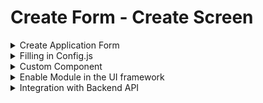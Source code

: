 # Create Form - Create Screen

<details>

<summary>Create Application Form</summary>

1. Create a form where users can enter all required information and submit the form.
2. Update the Index.js file with routes

<!---->

3. `Index.js` will import the **FormcomposerV2**. Inside this add the heading, label, and form components. The configuration file that will contain the actual form schema is mapped in the section below. The config file needs to be imported in the create screen.

```
import { newConfig } from "../../configs/IndividualCreateConfig";
const configs = newConfig?newConfig:newConfig;
```

Example of a Create Screen is given below. Create a page IndividualCreate.js under the following path:

```
/micro-ui-internals/packages/modules/sample/src/pages/employee/IndividualCreate.js
```

```
import React, { useState } from "react";
import { useTranslation } from "react-i18next";
import { useHistory } from "react-router-dom";
import { FormComposerV2 } from "@egovernments/digit-ui-react-components";
import useCustomAPIMutationHook from "../../hooks/useCustomAPIMutationHook";
import { newConfig } from "../../configs/IndividualCreateConfig";

const IndividualCreate = () => {
  const [toastMessage, setToastMessage] = useState("");
  const tenantId = Digit.ULBService.getCurrentTenantId();
  const { t } = useTranslation();
  const history = useHistory();
  const [gender, setGender] = useState("");
  const reqCreate = {
    url: `/individual/v1/_create`,
    params: {},
    body: {},
    config: {
      enable: false,
    },
  };

  const mutation = useCustomAPIMutationHook(reqCreate);

  const handleGenderChange = (e) => {
    setGender(e.target.value);
  };

  return (
    <div>
      <h1> Create Individual</h1>
      <FormComposerV2
        label={t("Submit")}
        config={newConfig.map((config) => {
          return {
            ...config,


          };
        })}
        defaultValues={{}}
        onSubmit={(data,) => onSubmit(data, )}
        fieldStyle={{ marginRight: 0 }}

      />
        {/* Toast Component */}
        {toastMessage && (
        <div style={{ backgroundColor: "lightblue", padding: "10px", borderRadius: "5px", marginTop: "10px" }}>
          <div>{toastMessage}</div>
        </div>
      )}
    </div>
  );
}

export default IndividualCreate;
```

Reference for the create screen:\
[IndividualCreate.js](https://github.com/egovernments/DIGIT-Frontend/blob/sample/micro-ui/web/micro-ui-internals/packages/modules/sample/src/pages/employee/IndividualCreate.js)

</details>

<details>

<summary>Filling in Config.js</summary>

Create a file called IndividualCreateConfig.js under the following path:

```
/micro-ui-internals/packages/modules/sample/src/configs/IndividualCreateConfig.js
```

This file defines the form meta-data and structure. The form heading goes into the "head" field. Components inside the form go into the body field.

This config file is being imported in the Create screen

```
 export const newConfig = [
    {
   head: "Create Individual",   
    body: [
        {
          inline: true,
          label: "Applicant Name",
          isMandatory: false,
          key: "applicantname",
          type: "text",
          disable: false,
          populators: { name: "applicantname", error: "Required", validation: { pattern: /^[A-Za-z]+$/i } },
        },
        {
          inline: true,
          label: "date of birth",
          isMandatory: false,
          key: "dob",
          type: "date",
          disable: false,
          populators: { name: "dob", error: "Required"},
        },


        {
          isMandatory: true,
          key: "genders",
          type: "dropdown",
          label: "Enter Gender",
          disable: false,
          populators: {
            name: "genders",
            optionsKey: "name",
            error: "required ",
            mdmsConfig: {
              masterName: "GenderType",
              moduleName: "common-masters",
              localePrefix: "COMMON_GENDER",
            },
          },
        },

        {
          label: "Phone number",
          isMandatory: true,
          key: "phno",
          type: "number",
          disable: false,
          populators: { name: "phno", error: "Required", validation: { min: 0, max: 9999999999 } },
        },
      ],
    },

```



Example for the config file is as given below:

[IndividualCreate-Config.js](https://github.com/egovernments/DIGIT-Frontend/blob/sample/micro-ui/web/micro-ui-internals/packages/modules/sample/src/configs/IndividualCreateConfig.js)

</details>

<details>

<summary>Custom Component</summary>

* If we want, we can create custom components in our application. These components are designed specifically to address our unique requirements.

<!---->

* First, we need to create a custom component with the features or specifications you need.\
  This Panel component is used for displaying responsive messages, similar to informational cards, allowing users to display text dynamically.\
  Create **Panel.js** file under the following path:

```
micro-ui-internals/packages/modules/sample/src/components/Panel.js
```

* You can refer to the code for the panel in the link provided below.

[Panel.js](https://github.com/egovernments/DIGIT-UI-LIBRARIES/blob/develop/react/ui-components/src/atoms/Panels.js)

* Import the custom component in the Module.js file.

```
import Panel from "./components/Panel.js";
```

* Add that custom component in Module.js file

```
const componentsToRegister = {
  SampleModule,
  SampleCard,
  Panel
};
```

* To include the **Panel** Component in your configuration file, you need to specify the **component name** and **type** as "component". Here's how you can do it:

```
{
  "label": "Panel Name",
  "type": "component",
  "isMandatory": false,
  "key": "panel",
  "component": "Panel",
  "customProps": {
    "module": "HCM"
  },
    "populators": {
      "name": "panel",
      "error": "sample error message for panel"
    },
    "validation": {
      "min": 1,   
      "max": 10 
    }
}

```



</details>

<details>

<summary>Enable Module in the UI framework</summary>

* Click on [http://localhost:3000/digit-ui/employee](http://localhost:3000/digit-ui/employee) to see the UI.

<!---->

* You can access the create form screen by navigating to the URL  given below.&#x20;

```
/sample/create-individual
```

* You can see a screen similar to the image below, displaying the create form.

<img src="../../../../.gitbook/assets/image (5).png" alt="" data-size="original">





</details>

<details>

<summary>Integration with Backend API</summary>

We have done with the UI part for the Employee module. Now, we will see how to integrate it with the backend API.\


**Hooks**\
We will use  hooks in our code to pass the data to the backend. Custom hook which can make Api call and format response. \
Refer the link:\
[Common Hooks](https://app.gitbook.com/o/-MEQmzNGXk5ajuZujG7E/s/egsIWleSdyH9rMLJ8ShI/\~/changes/95/guides/developer-guide/ui-developer-guide/create-a-new-ui-module-package/common-hooks)

We have setup the backend service, and now we will use the hooks or service to send the data to the backend after submitting the form.

This On Submit function should be added in the Create screen.

```
    const onSubmit = async(data) => {
    console.log(data, "data");
    setToastMessage("Form submitted successfully!");
    await mutation.mutate(
      {
        url: `/individual/v1/_create`,
        params: { tenantId: "pg.citya" },
        body: {
          Individual: {
            tenantId: "pg.citya",
            name: {
              givenName: data.applicantname,
            },
            dateOfBirth: null,
            gender: data.genders.code,
            mobileNumber: data.phno,
            address: [
              {
                tenantId: "pg.citya",
                pincode: data.pincode,
                city: data.city,
                street: data.street,
                doorNo: data.doorno,
                "locality":
                {
                  "code" : data.locality.code,
                },
                landmark: data.landmark,
                "type": "PERMANENT"
              },
            ],
            identifiers: null,
            skills: [
                {
                    "type": "DRIVING",
                    "level": "UNSKILLED"
                }
            ],
            "photograph": null,
            additionalFields: {
                "fields": [
                    {
                        "key": "EMPLOYER",
                        "value": "ULB"
                    }
                ]
            },
            isSystemUser: null,
            userDetails: {
                "username": "8821243212",
                "tenantId": "pg.citya",
                "roles": [
                    {
                        "code": "SANITATION_WORKER",
                        "tenantId": "pg.citya"
                    }
                ],
                "type": "CITIZEN"
            },
        },
      },
        config: {
          enable: true,
        },
      },
    );

    const configs = newConfig;

  };
```

Refer the file below:\
[IndividualCreate.js](https://github.com/egovernments/DIGIT-Frontend/blob/sample/micro-ui/web/micro-ui-internals/packages/modules/sample/src/pages/employee/IndividualCreate.js)\
\
Once the integration is done the data will be saved into the database.



</details>
